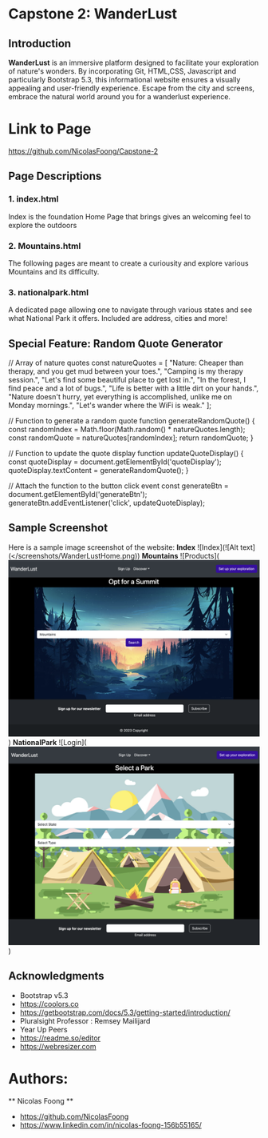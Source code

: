 # Capstone 2: WanderLust


## Introduction
**WanderLust** is an immersive platform designed to facilitate your exploration of nature's wonders. By incorporating Git, HTML,CSS, Javascript and particularly Bootstrap 5.3, this informational website ensures a visually appealing and user-friendly experience. Escape from the city and screens, embrace the natural world around you for a wanderlust experience.

# Link to Page
https://github.com/NicolasFoong/Capstone-2

## Page Descriptions
### 1. index.html 
Index is the foundation Home Page that brings gives an welcoming feel to explore the outdoors

### 2. Mountains.html 
The following pages are meant to create a curiousity and explore various Mountains and its difficulty.

### 3. nationalpark.html
A dedicated page allowing one to navigate through various states and see what National Park it offers. Included are address, cities and more! 


## Special Feature: Random Quote Generator
// Array of nature quotes
const natureQuotes = [
  "Nature: Cheaper than therapy, and you get mud between your toes.",
  "Camping is my therapy session.",
  "Let's find some beautiful place to get lost in.",
  "In the forest, I find peace and a lot of bugs.",
  "Life is better with a little dirt on your hands.",
  "Nature doesn't hurry, yet everything is accomplished, unlike me on Monday mornings.",
  "Let's wander where the WiFi is weak."
];

// Function to generate a random quote
function generateRandomQuote() {
  const randomIndex = Math.floor(Math.random() * natureQuotes.length);
  const randomQuote = natureQuotes[randomIndex];
  return randomQuote;
}

// Function to update the quote display
function updateQuoteDisplay() {
  const quoteDisplay = document.getElementById('quoteDisplay');
  quoteDisplay.textContent = generateRandomQuote();
}

// Attach the function to the button click event
const generateBtn = document.getElementById('generateBtn');
generateBtn.addEventListener('click', updateQuoteDisplay);

## Sample Screenshot
Here is a sample image screenshot of the website:
**Index**
![Index](![Alt text](</screenshots/WanderLustHome.png))
**Mountains**
![Products](![Alt text](</screenshots/MountainsSummit.png>))
**NationalPark**
![Login](![Alt text](</screenshots/FindaPark.png>))

## Acknowledgments

* Bootstrap v5.3
* https://coolors.co
* https://getbootstrap.com/docs/5.3/getting-started/introduction/
* Pluralsight Professor : Remsey Mailijard
* Year Up Peers
* https://readme.so/editor
* https://webresizer.com

# Authors: 
  ** Nicolas Foong **

* https://github.com/NicolasFoong
* https://www.linkedin.com/in/nicolas-foong-156b55165/